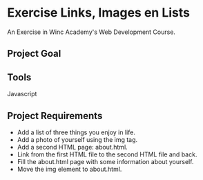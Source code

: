 # Exercise Links, Images en Lists
An Exercise in Winc Academy's Web Development Course.

## Project Goal

## Tools
Javascript

## Project Requirements
* Add a list of three things you enjoy in life.
* Add a photo of yourself using the img tag.
* Add a second HTML page: about.html.
* Link from the first HTML file to the second HTML file and back.
* Fill the about.html page with some information about yourself. 
* Move the img element to about.html.
